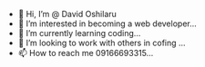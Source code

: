 - 👋 Hi, I’m @ David Oshilaru
- 👀 I’m interested in becoming a web developer...
- 🌱 I’m currently learning coding...
- 💞️ I’m looking to work with others in cofing ...
- 📫 How to reach me 09166693315...

<!---
Oshila/Oshila is a ✨ special ✨ repository because its `README.md` (this file) appears on your GitHub profile.
You can click the Preview link to take a look at your changes.
--->
